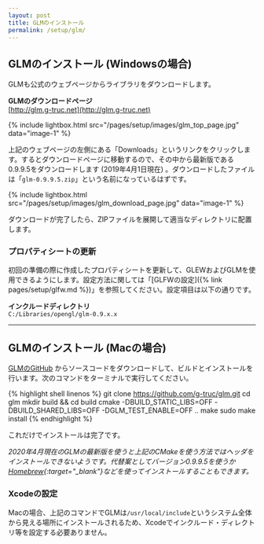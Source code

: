 ```yaml
---
layout: post
title: GLMのインストール
permalink: /setup/glm/
---
```


## GLMのインストール (Windowsの場合)

GLMも公式のウェブページからライブラリをダウンロードします。

**GLMのダウンロードページ** <br/>
[http://glm.g-truc.net](http://glm.g-truc.net)

{% include lightbox.html src="/pages/setup/images/glm_top_page.jpg" data="image-1" %}

上記のウェブページの左側にある「Downloads」というリンクをクリックします。するとダウンロードページに移動するので、その中から最新版である0.9.9.5をダウンロードします (2019年4月1日現在) 。ダウンロードしたファイルは「`glm-0.9.9.5.zip`」という名前になっているはずです。

{% include lightbox.html src="/pages/setup/images/glm_download_page.jpg" data="image-1" %}

ダウンロードが完了したら、ZIPファイルを展開して適当なディレクトリに配置します。


### プロパティシートの更新

初回の準備の際に作成したプロパティシートを更新して、GLEWおよびGLMを使用できるようにします。設定方法に関しては「[GLFWの設定]({% link pages/setup/glfw.md %})」を参照してください。設定項目は以下の通りです。

**インクルードディレクトリ** <br/>
`C:/Libraries/opengl/glm-0.9.x.x`

---

## GLMのインストール (Macの場合)

[GLMのGitHub](https://github.com/g-truc/glm.git) からソースコードをダウンロードして、ビルドとインストールを行います。次のコマンドをターミナルで実行してください。

{% highlight shell linenos %}
git clone https://github.com/g-truc/glm.git
cd glm
mkdir build && cd build
cmake -DBUILD_STATIC_LIBS=OFF -DBUILD_SHARED_LIBS=OFF -DGLM_TEST_ENABLE=OFF ..
make
sudo make install
{% endhighlight %}

これだけでインストールは完了です。

*2020年4月現在のGLMの最新版を使うと上記のCMakeを使う方法ではヘッダをインストールできないようです。代替案としてバージョン0.9.9.5を使うか[Homebrew](https://brew.sh/index){:target="_blank"}などを使ってインストールすることもできます。*

### Xcodeの設定

Macの場合、上記のコマンドでGLMは`/usr/local/include`というシステム全体から見える場所にインストールされるため、Xcodeでインクルード・ディレクトリ等を設定する必要ありません。
